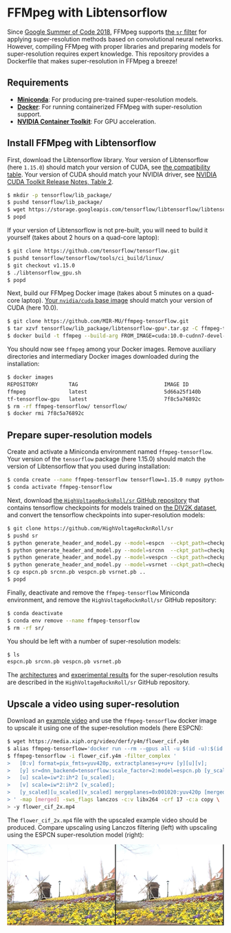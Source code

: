 # FFMpeg with Libtensorflow

Since [Google Summer of Code 2018][summer-of-code], FFMpeg supports [the `sr`
filter][sr] for applying super-resolution methods based on convolutional neural
networks. However, compiling FFMpeg with proper libraries and preparing models
for super-resolution requires expert knowledge. This repository provides a
Dockerfile that makes super-resolution in FFMpeg a breeze!

## Requirements

- **[Miniconda][]**: For producing pre-trained super-resolution models.
- **[Docker][]**: For running containerized FFMpeg with super-resolution support.
- **[NVIDIA Container Toolkit][nvidia-docker]**: For GPU acceleration.

## Install FFMpeg with Libtensorflow

First, download the Libtensorflow library. Your version of Libtensorflow (here
`1.15.0`) should match your version of CUDA, see [the compatibility
table][tensorflow-compatibility]. Your version of CUDA should match your NVIDIA
driver, see [NVIDIA CUDA Toolkit Release Notes, Table 2][nvidia-driver].

``` sh
$ mkdir -p tensorflow/lib_package/
$ pushd tensorflow/lib_package/
$ wget https://storage.googleapis.com/tensorflow/libtensorflow/libtensorflow-gpu-linux-x86_64-1.15.0.tar.gz
$ popd
```

If your version of Libtensorflow is not pre-built, you will need to build it
yourself (takes about 2 hours on a quad-core laptop):

``` sh
$ git clone https://github.com/tensorflow/tensorflow.git
$ pushd tensorflow/tensorflow/tools/ci_build/linux/
$ git checkout v1.15.0
$ ./libtensorflow_gpu.sh
$ popd
```

Next, build our FFMpeg Docker image (takes about 5 minutes on a quad-core
laptop). [Your `nvidia/cuda` base image][nvidia-cuda] should match your version
of CUDA (here 10.0).

``` sh
$ git clone https://github.com/MIR-MU/ffmpeg-tensorflow.git
$ tar xzvf tensorflow/lib_package/libtensorflow-gpu*.tar.gz -C ffmpeg-tensorflow/
$ docker build -t ffmpeg --build-arg FROM_IMAGE=cuda:10.0-cudnn7-devel-ubuntu18.04 ffmpeg-tensorflow/
```

You should now see `ffmpeg` among your Docker images. Remove auxiliary
directories and intermediary Docker images downloaded during the installation:

``` sh
$ docker images
REPOSITORY          TAG                            IMAGE ID            CREATED             SIZE
ffmpeg              latest                         5d66a25f140b        About an hour ago   5.34GB
tf-tensorflow-gpu   latest                         7f8c5a76892c        4 hours ago         6.15GB
$ rm -rf ffmpeg-tensorflow/ tensorflow/
$ docker rmi 7f8c5a76892c
```

## Prepare super-resolution models

Create and activate a Miniconda environment named `ffmpeg-tensorflow`.
Your version of the `tensorflow` package (here 1.15.0) should match the
version of Libtensorflow that you used during installation:

``` sh
$ conda create --name ffmpeg-tensorflow tensorflow=1.15.0 numpy python=3
$ conda activate ffmpeg-tensorflow
```

Next, download [the `HighVoltageRocknRoll/sr` GitHub
repository][HighVoltageRocknRoll/sr] that contains tensorflow checkpoints for
models trained on [the DIV2K dataset][div2k], and convert the tensorflow
checkpoints into super-resolution models:

``` sh
$ git clone https://github.com/HighVoltageRocknRoll/sr
$ pushd sr
$ python generate_header_and_model.py --model=espcn  --ckpt_path=checkpoints/espcn
$ python generate_header_and_model.py --model=srcnn  --ckpt_path=checkpoints/srcnn
$ python generate_header_and_model.py --model=vespcn --ckpt_path=checkpoints/vespcn
$ python generate_header_and_model.py --model=vsrnet --ckpt_path=checkpoints/vsrnet
$ cp espcn.pb srcnn.pb vespcn.pb vsrnet.pb ..
$ popd
```

Finally, deactivate and remove the `ffmpeg-tensorflow` Miniconda environment,
and remove the `HighVoltageRocknRoll/sr` GitHub repository:

``` sh
$ conda deactivate
$ conda env remove --name ffmpeg-tensorflow
$ rm -rf sr/
```

You should be left with a number of super-resolution models:

``` sh
$ ls
espcn.pb srcnn.pb vespcn.pb vsrnet.pb
```

The [architectures][model-architectures] and [experimental
results][model-results] for the super-resolution results are described in the
`HighVoltageRocknRoll/sr` GitHub repository.

## Upscale a video using super-resolution

Download an [example video][flower] and use the `ffmpeg-tensorflow` docker
image to upscale it using one of the super-resolution models (here ESPCN):

``` sh
$ wget https://media.xiph.org/video/derf/y4m/flower_cif.y4m
$ alias ffmpeg-tensorflow='docker run --rm --gpus all -u $(id -u):$(id -g) -v "$PWD":/data -w /data -it ffmpeg'
$ ffmpeg-tensorflow -i flower_cif.y4m -filter_complex '
>   [0:v] format=pix_fmts=yuv420p, extractplanes=y+u+v [y][u][v];
>   [y] sr=dnn_backend=tensorflow:scale_factor=2:model=espcn.pb [y_scaled];
>   [u] scale=iw*2:ih*2 [u_scaled];
>   [v] scale=iw*2:ih*2 [v_scaled];
>   [y_scaled][u_scaled][v_scaled] mergeplanes=0x001020:yuv420p [merged]
> ' -map [merged] -sws_flags lanczos -c:v libx264 -crf 17 -c:a copy \
> -y flower_cif_2x.mp4
```

The `flower_cif_2x.mp4` file with the upscaled example video should be produced.
Compare upscaling using Lanczos filtering (left) with upscaling using the ESPCN
super-resolution model (right):

 ![Comparison of Lanczos and ESPCN][comparison]

 [comparison]: comparison.jpg
 [div2k]: https://data.vision.ee.ethz.ch/cvl/DIV2K/
 [docker]: https://docs.docker.com/engine/install/
 [docker-build-arg]: https://docs.docker.com/engine/reference/builder/#arg
 [flower]: https://media.xiph.org/video/derf/y4m/flower_cif.y4m
 [ffmpeg-latest]: https://ffmpeg.org/releases/ffmpeg-snapshot.tar.bz2
 [HighVoltageRocknRoll/sr]: https://github.com/HighVoltageRocknRoll/sr
 [libtensorflow-1.12.3]: https://github.com/MIR-MU/ffmpeg-tensorflow/issues/1
 [miniconda]: https://docs.conda.io/en/latest/miniconda.html
 [model-architectures]: https://github.com/HighVoltageRocknRoll/sr#image-and-video-super-resolution
 [model-results]: https://github.com/HighVoltageRocknRoll/sr#benchmark-results
 [nvidia-cuda]: https://hub.docker.com/r/nvidia/cuda/
 [nvidia-docker]: https://github.com/NVIDIA/nvidia-docker
 [nvidia-driver]: https://docs.nvidia.com/cuda/cuda-toolkit-release-notes/index.html#cuda-major-component-versions
 [summer-of-code]: https://summerofcode.withgoogle.com/archive/2018/projects/5661133578960896/
 [sr]: https://ffmpeg.org/ffmpeg-filters.html#sr-1
 [tensorflow-compatibility]: https://www.tensorflow.org/install/source#gpu
